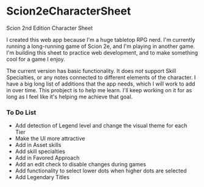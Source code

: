 # Scion2eCharacterSheet
Scion 2nd Edition Character Sheet

I created this web app because I'm a huge tabletop RPG nerd. I'm currently running a long-running game of Scion 2e, and I'm playing in another game. I'm building this sheet to practice web development, and to make something cool for a game I enjoy.

The current version has basic functionality. It does *not* support Skill Specialties, or any notes connected to different elements of the character. I have a big long list of additions that the app needs, which I will work to add in over time. This probject is to help me learn. I'll keep working on it for as long as I feel like it's helping me achieve that goal.

### To Do List

* Add detection of Legend level and change the visual theme for each Tier
* Make the UI more attractive
* Add in Asset skills
* Add skill specialties
* Add in Favored Approach
* Add an edit check to disable changes during games
* Add functionality to select lower dots when higher dots are selected
* Add Legendary Titles
